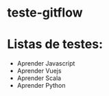 # teste-gitflow

# Listas de testes:
 - Aprender Javascript
 - Aprender Vuejs
 - Aprender Scala
 - Aprender Python
 